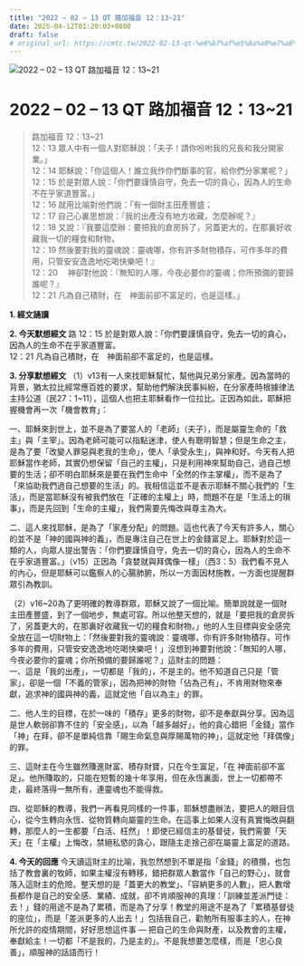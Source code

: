 ```yaml
---
title: "2022 – 02 – 13 QT 路加福音 12：13~21"
date: 2025-04-12T01:20:03+0800
draft: false
# original_url: https://cmtc.tw/2022-02-13-qt-%e8%b7%af%e5%8a%a0%e7%a6%8f%e9%9f%b3-12%ef%bc%9a1321
---
```


![2022 – 02 – 13 QT  路加福音 12：13\~21](/images/qt.jpg   "2022 – 02 – 13 QT  路加福音 12：13\~21")

# 2022 – 02 – 13 QT 路加福音 12：13\~21

> 路加福音 12：13\~21  
> 12：13 眾人中有一個人對耶穌說：「夫子！請你吩咐我的兄長和我分開家業。」  
> 12：14 耶穌說：「你這個人！誰立我作你們斷事的官，給你們分家業呢？」  
> 12：15 於是對眾人說：「你們要謹慎自守，免去一切的貪心，因為人的生命不在乎家道豐富。」  
> 12：16 就用比喻對他們說：「有一個財主田產豐盛；  
> 12：17 自己心裏思想說：『我的出產沒有地方收藏，怎麼辦呢？』  
> 12：18 又說：『我要這麼辦：要把我的倉房拆了，另蓋更大的，在那裏好收藏我一切的糧食和財物，  
> 12：19 然後要對我的靈魂說：靈魂哪，你有許多財物積存，可作多年的費用，只管安安逸逸地吃喝快樂吧！』  
> 12：20 　神卻對他說：『無知的人哪，今夜必要你的靈魂；你所預備的要歸誰呢？』  
> 12：21 凡為自己積財，在　神面前卻不富足的，也是這樣。」

**1. 經文誦讀**

**2.  今天默想經文**
路 12：15 於是對眾人說：「你們要謹慎自守，免去一切的貪心，因為人的生命不在乎家道豐富。  
12：21 凡為自己積財，在　神面前卻不富足的，也是這樣。

**3. 分享默想經文**
（1）v13有一人來找耶穌幫忙，幫他與兄弟分家產。因為當時的背景，猶太拉比經常應百姓的要求，幫助他們解決民事糾紛，在分家產時根據律法主持公道（民27：1\~11），這個人也把主耶穌看作一位拉比。正因為如此，耶穌把握機會再一次「機會教育」：

一、耶穌來到世上，並不是為了要當人的「老師」（夫子），而是屬靈生命的「救主」與「主宰」。因為老師可能可以指點迷津，使人有聰明智慧；但是生命之主，是為了要「改變人罪惡與老我的生命」，使人「承受永生」，與神和好。今天有人把耶穌當作老師，其實仍想保留「自己的主權」，只是利用神來幫助自己，過自己想要的生活；卻不明白耶穌來是要在我們生命中「全然的作主掌權」，而不是為了「來協助我們過自己想要的生活」的。我相信這並不是表示耶穌不關心我們的「生活」，而是當耶穌沒有被我們放在「正確的主權上」時，問題不在是「生活上的瑣事」，而是先回到「生命的主權」，我們需要先悔改與尊主為大。

二、這人來找耶穌，是為了「家產分配」的問題。這也代表了今天有許多人，關心的並不是「神的國與神的義」，而是專注自己在世上的金錢富足上。耶穌對於這一類的人，向眾人提出警告：「你們要謹慎自守，免去一切的貪心，因為人的生命不在乎家道豐富。」（v15）正因為「貪婪就與拜偶像一樣」（西3：5）我們看不見人的內心，但是耶穌可以鑑察人的心腸肺腑，所以一方面因材施教，一方面也提醒群眾引為教訓。

（2）v16\~20為了更明確的教導群眾，耶穌又說了一個比喻。簡單說就是一個財主田產豐盛，到了一個地步，無處可容。所以他整天想的，就是「要把我的倉房拆了，另蓋更大的，在那裏好收藏我一切的糧食和財物。」他的人生目標與安全感完全放在這一切財物上：「然後要對我的靈魂說：靈魂哪，你有許多財物積存，可作多年的費用，只管安安逸逸地吃喝快樂吧！」沒想到神要對他說：「無知的人哪，今夜必要你的靈魂；你所預備的要歸誰呢？」這財主的問題：  
一、這是「我的出產」，一切都是「我的」，不是主的。他不知道自己只是「管家」，卻是一個「不義的管家」，因為把神的財物「佔為己有」，不肯用財物來奉獻，追求神的國與神的義，這就定他「自以為主」的罪。

二、他人生的目標，在於一味的「積存」更多的財物，卻不是奉獻與分享。因為這是世人軟弱卻靠不住的「安全感」，以為「越多越好」，他的貪心錯把「金錢」當作「神」在拜，卻不是單純信靠「賜生命氣息與厚賜萬物的神」，這就定他「拜偶像」的罪。

三、這財主在今生雖然賺進財富、積存財寶，只在今生富足，「在 神面前卻不富足」。他所賺取的，只能在短暫的幾十年享用，但在永恆裏面，世上一切都帶不走，最終落得一無所有，連靈魂也不能得救。

四、從耶穌的教導，我們一再看見同樣的一件事，耶穌想盡辦法，要把人的眼目信心，從今生轉向永恆、從物質轉向屬靈的生命。在這事上如果人沒有真實悔改與翻轉，那麼人的一生都要「白活、枉然」！即使已經信主的基督徒，我們需要「天天」在「主權」上悔改，禁絕私慾的貪心，跟隨主走捨己卻在屬靈上富足的道路。

**4. 今天的回應**
今天讀這財主的比喻，我忽然想到不單是指「金錢」的積攢，也包括了教會裏的牧師，如果主權沒有轉移，錯把群眾人數當作「自己的野心」，就會落入這財主的危險。整天想的是「蓋更大的教堂」、「容納更多的人數」，把人數增長都作是自己的安全感、業績、成就，卻不肯順服神的真理：「訓練並差派門徒：去！」錢的用途不是為了累積，而是為了分享！教堂的用途不是為了「累積基督徒的座位」，而是「差派更多的人出去！」包括我自己，勸勉所有服事主的人，在神所允許的疫情期間，好好思想這件事 — 把自己的生命與財產，以及教會的主權，奉獻給主！一切都「不是我的，乃是主的」。不是我想要怎麼樣，而是「忠心良善」，順服神的話語而行！
